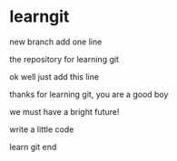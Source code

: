 learngit
========
new branch add one line

the repository for learning git 

ok well  just add this line 

thanks for learning git, you are a good boy

we must have a bright future!

write a little code

learn git end
